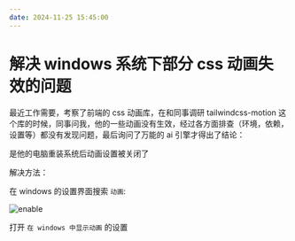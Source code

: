 ```yaml
---
date: 2024-11-25 15:45:00
---
```


# 解决 windows 系统下部分 css 动画失效的问题

最近工作需要，考察了前端的 css 动画库，在和同事调研 tailwindcss-motion 这个库的时候，同事问我，他的一些动画没有生效，经过各方面排查（环境，依赖，设置等）都没有发现问题，最后询问了万能的 ai 引擎才得出了结论：

是他的电脑重装系统后动画设置被关闭了

解决方法：

在 windows 的设置界面搜索 `动画`:

![enable](/images/windows-motion-disable.png)

打开 `在 windows 中显示动画` 的设置